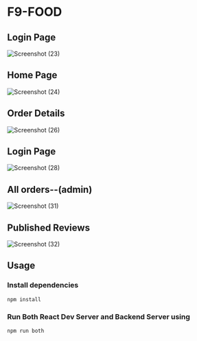 # F9-FOOD

## Login Page
![Screenshot (23)](https://user-images.githubusercontent.com/110610536/227204116-751b4228-f726-4439-aae2-a54c2825b21b.png)

## Home Page
![Screenshot (24)](https://user-images.githubusercontent.com/110610536/227204160-374f2a4d-aedc-4477-985c-87de62f6da46.png)

## Order Details
![Screenshot (26)](https://user-images.githubusercontent.com/110610536/227204171-f30a8fb2-c5e9-418b-8bb6-d81097c8854e.png)

## Login Page
![Screenshot (28)](https://user-images.githubusercontent.com/110610536/227204174-8ef29b94-f559-4131-8664-97e378ca2a0d.png)

## All orders--(admin)
![Screenshot (31)](https://user-images.githubusercontent.com/110610536/227204175-560025d4-6812-4847-a9e3-84432f69e244.png)

## Published Reviews
![Screenshot (32)](https://user-images.githubusercontent.com/110610536/227204176-91f8930c-7189-4332-9874-9a34424063d5.png)


## Usage

### Install dependencies

```
npm install
```

### Run Both React Dev Server and Backend Server using

```
npm run both
```
